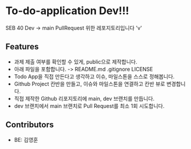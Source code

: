 # To-do-application Dev!!!

SEB 40 Dev -> main PullRequest 위한 레포지토리입니다 'v'

## Features

- 과제 제출 여부를 확인할 수 있게, public으로 제작합니다.
- 아래 파일을 포함합니다. -> README.md .gitignore LICENSE
- Todo App을 직접 만든다고 생각하고 이슈, 마일스톤을 스스로 정해봅니다.
- Github Project 칸반을 만들고, 이슈와 마일스톤을 연결하고 칸반 뷰로 변경합니다.
- 직접 제작한 Github 리포지토리에 main, dev 브랜치를 만듭니다.
- dev 브랜치에서 main 브랜치로 Pull Request를 최소 1회 시도합니다.

## Contributors

- BE: 김영훈
